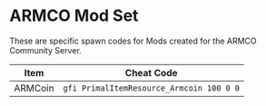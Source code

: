 # ARMCO Mod Set

These are specific spawn codes for Mods created for the ARMCO Community Server.

| Item    | Cheat Code                               |
|---------|------------------------------------------|
| ARMCoin | `gfi PrimalItemResource_Armcoin 100 0 0` |